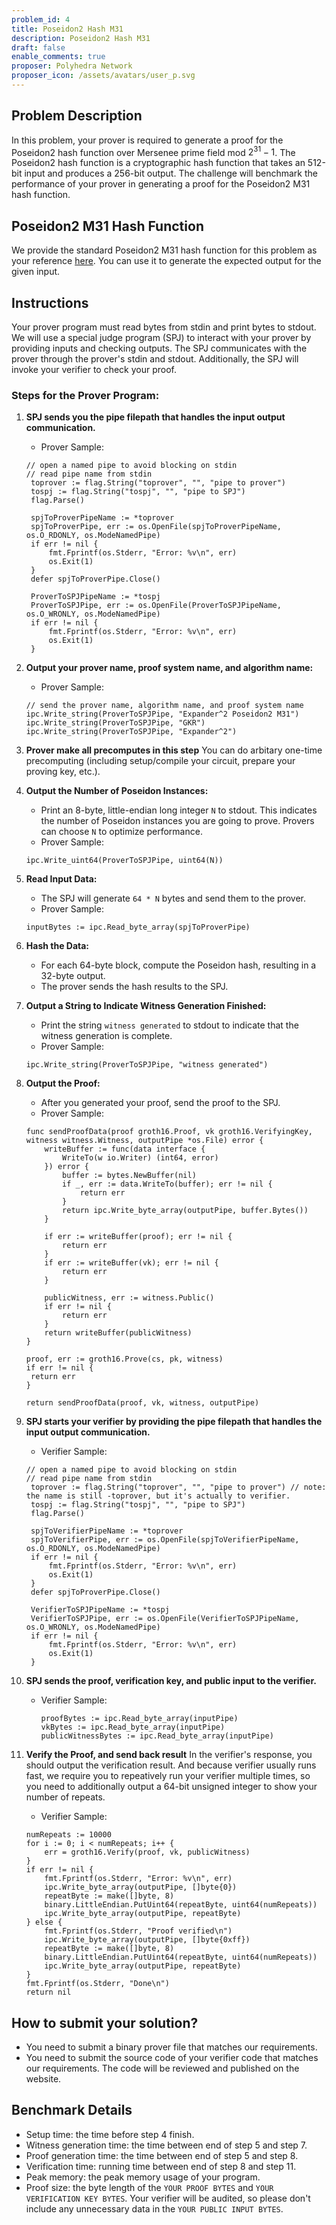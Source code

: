 ```yaml
---
problem_id: 4
title: Poseidon2 Hash M31
description: Poseidon2 Hash M31
draft: false
enable_comments: true
proposer: Polyhedra Network
proposer_icon: /assets/avatars/user_p.svg
---
```


## Problem Description

In this problem, your prover is required to generate a proof for the Poseidon2 hash function over Mersenee prime field mod $2^{31}-1$. The Poseidon2 hash function is a cryptographic hash function that takes an 512-bit input and produces a 256-bit output. The challenge will benchmark the performance of your prover in generating a proof for the Poseidon2 M31 hash function.

## Poseidon2 M31 Hash Function

We provide the standard Poseidon2 M31 hash function for this problem as your reference [here](https://github.com/PolyhedraZK/ExpanderCompilerCollection/blob/master/poseidon/poseidon.go). You can use it to generate the expected output for the given input.

## Instructions

Your prover program must read bytes from stdin and print bytes to stdout. We will use a special judge program (SPJ) to interact with your prover by providing inputs and checking outputs. The SPJ communicates with the prover through the prover's stdin and stdout. Additionally, the SPJ will invoke your verifier to check your proof.

### Steps for the Prover Program:

1. **SPJ sends you the pipe filepath that handles the input output communication.**

   - Prover Sample:

   ```golang
   // open a named pipe to avoid blocking on stdin
   // read pipe name from stdin
    toprover := flag.String("toprover", "", "pipe to prover")
    tospj := flag.String("tospj", "", "pipe to SPJ")
    flag.Parse()

    spjToProverPipeName := *toprover
    spjToProverPipe, err := os.OpenFile(spjToProverPipeName, os.O_RDONLY, os.ModeNamedPipe)
    if err != nil {
        fmt.Fprintf(os.Stderr, "Error: %v\n", err)
        os.Exit(1)
    }
    defer spjToProverPipe.Close()

    ProverToSPJPipeName := *tospj
    ProverToSPJPipe, err := os.OpenFile(ProverToSPJPipeName, os.O_WRONLY, os.ModeNamedPipe)
    if err != nil {
        fmt.Fprintf(os.Stderr, "Error: %v\n", err)
        os.Exit(1)
    }
   ```

2. **Output your prover name, proof system name, and algorithm name:**

   - Prover Sample:

   ```golang
   // send the prover name, algorithm name, and proof system name
   ipc.Write_string(ProverToSPJPipe, "Expander^2 Poseidon2 M31")
   ipc.Write_string(ProverToSPJPipe, "GKR")
   ipc.Write_string(ProverToSPJPipe, "Expander^2")
   ```


3. **Prover make all precomputes in this step**
You can do arbitary one-time precomputing (including setup/compile your circuit, prepare your proving key, etc.).

4. **Output the Number of Poseidon Instances:**

   - Print an 8-byte, little-endian long integer `N` to stdout. This indicates the number of Poseidon instances you are going to prove. Provers can choose `N` to optimize performance.
   - Prover Sample:

   ```golang
   ipc.Write_uint64(ProverToSPJPipe, uint64(N))
   ```

5. **Read Input Data:**

   - The SPJ will generate `64 * N` bytes and send them to the prover.
   - Prover Sample:

   ```golang
   inputBytes := ipc.Read_byte_array(spjToProverPipe)
   ```

6. **Hash the Data:**

   - For each 64-byte block, compute the Poseidon hash, resulting in a 32-byte output.
   - The prover sends the hash results to the SPJ.

7. **Output a String to Indicate Witness Generation Finished:**

   - Print the string `witness generated` to stdout to indicate that the witness generation is complete.
   - Prover Sample:

   ```golang
   ipc.Write_string(ProverToSPJPipe, "witness generated")
   ```

8. **Output the Proof:**

   - After you generated your proof, send the proof to the SPJ.
   - Prover Sample:

   ```golang
   func sendProofData(proof groth16.Proof, vk groth16.VerifyingKey, witness witness.Witness, outputPipe *os.File) error {
       writeBuffer := func(data interface {
           WriteTo(w io.Writer) (int64, error)
       }) error {
           buffer := bytes.NewBuffer(nil)
           if _, err := data.WriteTo(buffer); err != nil {
               return err
           }
           return ipc.Write_byte_array(outputPipe, buffer.Bytes())
       }

       if err := writeBuffer(proof); err != nil {
           return err
       }
       if err := writeBuffer(vk); err != nil {
           return err
       }

       publicWitness, err := witness.Public()
       if err != nil {
           return err
       }
       return writeBuffer(publicWitness)
   }
   ```

   ```golang
   proof, err := groth16.Prove(cs, pk, witness)
   if err != nil {
   	return err
   }

   return sendProofData(proof, vk, witness, outputPipe)
   ```

9. **SPJ starts your verifier by providing the pipe filepath that handles the input output communication.**

    - Verifier Sample:

   ```golang
   // open a named pipe to avoid blocking on stdin
   // read pipe name from stdin
    toprover := flag.String("toprover", "", "pipe to prover") // note: the name is still -toprover, but it's actually to verifier.
    tospj := flag.String("tospj", "", "pipe to SPJ")
    flag.Parse()

    spjToVerifierPipeName := *toprover
    spjToVerifierPipe, err := os.OpenFile(spjToVerifierPipeName, os.O_RDONLY, os.ModeNamedPipe)
    if err != nil {
        fmt.Fprintf(os.Stderr, "Error: %v\n", err)
        os.Exit(1)
    }
    defer spjToProverPipe.Close()

    VerifierToSPJPipeName := *tospj
    VerifierToSPJPipe, err := os.OpenFile(VerifierToSPJPipeName, os.O_WRONLY, os.ModeNamedPipe)
    if err != nil {
        fmt.Fprintf(os.Stderr, "Error: %v\n", err)
        os.Exit(1)
    }
   ```

10. **SPJ sends the proof, verification key, and public input to the verifier.**
    - Verifier Sample:

      ```golang
      proofBytes := ipc.Read_byte_array(inputPipe)
      vkBytes := ipc.Read_byte_array(inputPipe)
      publicWitnessBytes := ipc.Read_byte_array(inputPipe)
      ```

11. **Verify the Proof, and send back result**
    In the verifier's response, you should output the verification result. And because verifier usually runs fast, we require you to repeatively run your verifier multiple times, so you need to additionally output a 64-bit unsigned integer to show your number of repeats.

    - Verifier Sample:

    ```golang
    numRepeats := 10000
    for i := 0; i < numRepeats; i++ {
        err = groth16.Verify(proof, vk, publicWitness)
    }
    if err != nil {
        fmt.Fprintf(os.Stderr, "Error: %v\n", err)
        ipc.Write_byte_array(outputPipe, []byte{0})
        repeatByte := make([]byte, 8)
        binary.LittleEndian.PutUint64(repeatByte, uint64(numRepeats))
        ipc.Write_byte_array(outputPipe, repeatByte)
    } else {
        fmt.Fprintf(os.Stderr, "Proof verified\n")
        ipc.Write_byte_array(outputPipe, []byte{0xff})
        repeatByte := make([]byte, 8)
        binary.LittleEndian.PutUint64(repeatByte, uint64(numRepeats))
        ipc.Write_byte_array(outputPipe, repeatByte)
    }
    fmt.Fprintf(os.Stderr, "Done\n")
    return nil
    ```

## How to submit your solution?

- You need to submit a binary prover file that matches our requirements.
- You need to submit the source code of your verifier code that matches our requirements. The code will be reviewed and published on the website.

## Benchmark Details

- Setup time: the time before step 4 finish.
- Witness generation time: the time between end of step 5 and step 7.
- Proof generation time: the time between end of step 5 and step 8.
- Verification time: running time between end of step 8 and step 11.
- Peak memory: the peak memory usage of your program.
- Proof size: the byte length of the `YOUR PROOF BYTES` and `YOUR VERIFICATION KEY BYTES`. Your verifier will be audited, so please don't include any unnecessary data in the `YOUR PUBLIC INPUT BYTES`.
